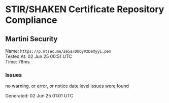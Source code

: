 # STIR/SHAKEN Certificate Repository Compliance

## Martini Security

Name: `https://p.mtsec.me/2e5a/DUOyVzDeXyyi.pem`\
Tested At: 02 Jun 25 00:51 UTC\
Time: 78ms

### Issues

no warning, or error, or notice date level issues were found

Generated: 02 Jun 25 01:01 UTC